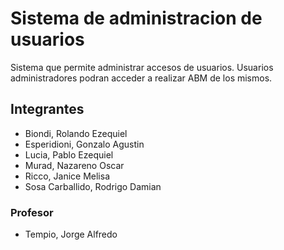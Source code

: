 # Sistema de administracion de usuarios

Sistema que permite administrar accesos de usuarios.
Usuarios administradores podran acceder a realizar ABM de los mismos.

## Integrantes

- Biondi, Rolando Ezequiel
- Esperidioni, Gonzalo Agustin
- Lucia, Pablo Ezequiel
- Murad, Nazareno Oscar
- Ricco, Janice Melisa
- Sosa Carballido, Rodrigo Damian

### Profesor

- Tempio, Jorge Alfredo
